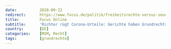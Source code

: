 ```yaml
---
date:          2020-09-22
redirect:      https://www.focus.de/politik/freiheitsrechte-versus-seuchenschutz-richter-ruegt-corona-urteile-justiz-hat-viele-grundrechts-eingriffe-aus-angst-abgesegnet_id_12457141.html
title:         Focus Online
subtitle:      'Richter rügt Corona-Urteile: Gerichte haben Grundrechts-Eingriffe aus Angst abgesegnet'
country:       [DE]
categories:    [MSM, Recht]
tags:          [grundrechte]
---
```

